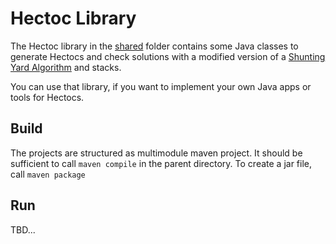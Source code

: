 # Hectoc Library

The Hectoc library in the [shared](.shared) folder contains some Java classes to generate Hectocs
and check solutions with a modified version of a [Shunting Yard Algorithm](https://en.wikipedia.org/wiki/Shunting_yard_algorithm)
and stacks.

You can use that library, if you want to implement your own Java apps or tools for Hectocs.

## Build

The projects are structured as multimodule maven project.
It should be sufficient to call `maven compile` in the parent directory.
To create a jar file, call `maven package`

## Run
TBD...